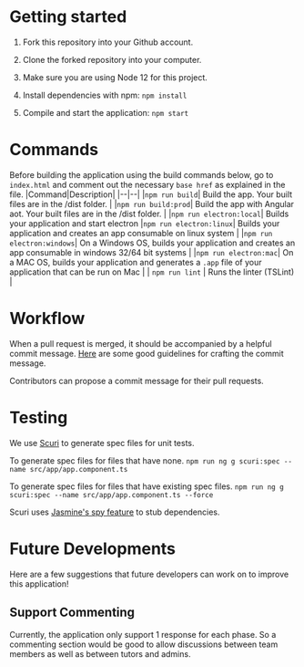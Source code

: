 # Getting started
1. Fork this repository into your Github account.

2. Clone the forked repository into your computer.

3. Make sure you are using Node 12 for this project.

4. Install dependencies with npm: `npm install` 

5. Compile and start the application: `npm start`

# Commands
Before building the application using the build commands below, go to `index.html` and comment out the necessary `base href` as explained in the file. 
|Command|Description|
|--|--|
|`npm run build`| Build the app. Your built files are in the /dist folder. |
|`npm run build:prod`| Build the app with Angular aot. Your built files are in the /dist folder. |
|`npm run electron:local`| Builds your application and start electron
|`npm run electron:linux`| Builds your application and creates an app consumable on linux system |
|`npm run electron:windows`| On a Windows OS, builds your application and creates an app consumable in windows 32/64 bit systems |
|`npm run electron:mac`|  On a MAC OS, builds your application and generates a `.app` file of your application that can be run on Mac |
| `npm run lint` | Runs the linter (TSLint) |

# Workflow
When a pull request is merged, it should be accompanied by a helpful commit message.
[Here](https://oss-generic.github.io/process/docs/FormatsAndConventions.html#commit-message) are
some good guidelines for crafting the commit message.

Contributors can propose a commit message for their pull requests.

# Testing

We use [Scuri](https://github.com/gparlakov/scuri) to generate spec files for unit tests.

To generate spec files for files that have none.
`npm run ng g scuri:spec --name src/app/app.component.ts`

To generate spec files for files that have existing spec files.
`npm run ng g scuri:spec --name src/app/app.component.ts --force`

Scuri uses [Jasmine's spy feature](https://jasmine.github.io/2.0/introduction.html#section-Spies) to stub dependencies.

# Future Developments
Here are a few suggestions that future developers can work on to improve this application!

## Support Commenting
Currently, the application only support 1 response for each phase. So a commenting section would be good to allow discussions between team members as well as between tutors and admins. 